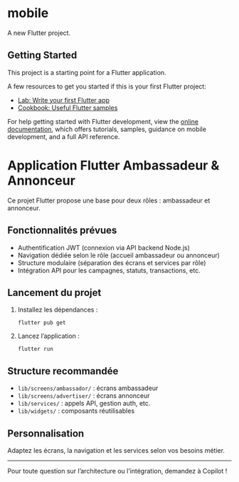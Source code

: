 # mobile

A new Flutter project.

## Getting Started

This project is a starting point for a Flutter application.

A few resources to get you started if this is your first Flutter project:

- [Lab: Write your first Flutter app](https://docs.flutter.dev/get-started/codelab)
- [Cookbook: Useful Flutter samples](https://docs.flutter.dev/cookbook)

For help getting started with Flutter development, view the
[online documentation](https://docs.flutter.dev/), which offers tutorials,
samples, guidance on mobile development, and a full API reference.

# Application Flutter Ambassadeur & Annonceur

Ce projet Flutter propose une base pour deux rôles : ambassadeur et annonceur.

## Fonctionnalités prévues
- Authentification JWT (connexion via API backend Node.js)
- Navigation dédiée selon le rôle (accueil ambassadeur ou annonceur)
- Structure modulaire (séparation des écrans et services par rôle)
- Intégration API pour les campagnes, statuts, transactions, etc.

## Lancement du projet

1. Installez les dépendances :
   ```
   flutter pub get
   ```
2. Lancez l’application :
   ```
   flutter run
   ```

## Structure recommandée
- `lib/screens/ambassador/` : écrans ambassadeur
- `lib/screens/advertiser/` : écrans annonceur
- `lib/services/` : appels API, gestion auth, etc.
- `lib/widgets/` : composants réutilisables

## Personnalisation
Adaptez les écrans, la navigation et les services selon vos besoins métier.

---

Pour toute question sur l’architecture ou l’intégration, demandez à Copilot !
